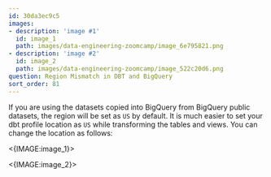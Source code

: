 ```yaml
---
id: 30da3ec9c5
images:
- description: 'image #1'
  id: image_1
  path: images/data-engineering-zoomcamp/image_6e795821.png
- description: 'image #2'
  id: image_2
  path: images/data-engineering-zoomcamp/image_522c20d6.png
question: Region Mismatch in DBT and BigQuery
sort_order: 81
---
```


If you are using the datasets copied into BigQuery from BigQuery public datasets, the region will be set as `US` by default. It is much easier to set your dbt profile location as `US` while transforming the tables and views. You can change the location as follows:

<{IMAGE:image_1}>

<{IMAGE:image_2}>